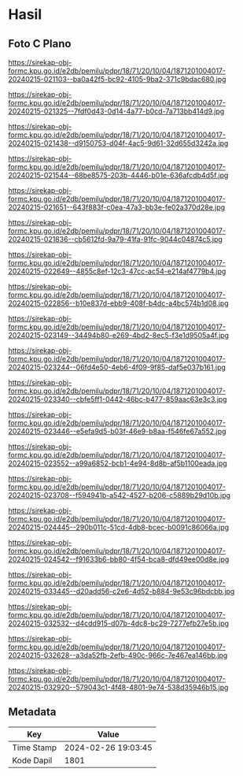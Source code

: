 # Hasil

## Foto C Plano

https://sirekap-obj-formc.kpu.go.id/e2db/pemilu/pdpr/18/71/20/10/04/1871201004017-20240215-021103--ba0a42f5-bc92-4105-9ba2-371c9bdac680.jpg

https://sirekap-obj-formc.kpu.go.id/e2db/pemilu/pdpr/18/71/20/10/04/1871201004017-20240215-021325--7fdf0d43-0d14-4a77-b0cd-7a713bb414d9.jpg

https://sirekap-obj-formc.kpu.go.id/e2db/pemilu/pdpr/18/71/20/10/04/1871201004017-20240215-021438--d9150753-d04f-4ac5-9d61-32d655d3242a.jpg

https://sirekap-obj-formc.kpu.go.id/e2db/pemilu/pdpr/18/71/20/10/04/1871201004017-20240215-021544--68be8575-203b-4446-b01e-636afcdb4d5f.jpg

https://sirekap-obj-formc.kpu.go.id/e2db/pemilu/pdpr/18/71/20/10/04/1871201004017-20240215-021651--643f883f-c0ea-47a3-bb3e-fe02a370d28e.jpg

https://sirekap-obj-formc.kpu.go.id/e2db/pemilu/pdpr/18/71/20/10/04/1871201004017-20240215-021836--cb5612fd-9a79-41fa-91fc-9044c04874c5.jpg

https://sirekap-obj-formc.kpu.go.id/e2db/pemilu/pdpr/18/71/20/10/04/1871201004017-20240215-022649--4855c8ef-12c3-47cc-ac54-e214af4779b4.jpg

https://sirekap-obj-formc.kpu.go.id/e2db/pemilu/pdpr/18/71/20/10/04/1871201004017-20240215-022856--b10e837d-ebb9-408f-b4dc-a4bc574b1d08.jpg

https://sirekap-obj-formc.kpu.go.id/e2db/pemilu/pdpr/18/71/20/10/04/1871201004017-20240215-023149--34494b80-e269-4bd2-8ec5-f3e1d9505a4f.jpg

https://sirekap-obj-formc.kpu.go.id/e2db/pemilu/pdpr/18/71/20/10/04/1871201004017-20240215-023244--06fd4e50-4eb6-4f09-9f85-daf5e037b161.jpg

https://sirekap-obj-formc.kpu.go.id/e2db/pemilu/pdpr/18/71/20/10/04/1871201004017-20240215-023340--cbfe5ff1-0442-46bc-b477-859aac63e3c3.jpg

https://sirekap-obj-formc.kpu.go.id/e2db/pemilu/pdpr/18/71/20/10/04/1871201004017-20240215-023446--e5efa9d5-b03f-46e9-b8aa-f546fe67a552.jpg

https://sirekap-obj-formc.kpu.go.id/e2db/pemilu/pdpr/18/71/20/10/04/1871201004017-20240215-023552--a99a6852-bcb1-4e94-8d8b-af5b1100eada.jpg

https://sirekap-obj-formc.kpu.go.id/e2db/pemilu/pdpr/18/71/20/10/04/1871201004017-20240215-023708--f594941b-a542-4527-b206-c5889b29d10b.jpg

https://sirekap-obj-formc.kpu.go.id/e2db/pemilu/pdpr/18/71/20/10/04/1871201004017-20240215-024445--290b011c-51cd-4db8-bcec-b0091c86066a.jpg

https://sirekap-obj-formc.kpu.go.id/e2db/pemilu/pdpr/18/71/20/10/04/1871201004017-20240215-024542--f91633b6-bb80-4f54-bca8-dfd49ee00d8e.jpg

https://sirekap-obj-formc.kpu.go.id/e2db/pemilu/pdpr/18/71/20/10/04/1871201004017-20240215-033445--d20add56-c2e6-4d52-b884-9e53c96bdcbb.jpg

https://sirekap-obj-formc.kpu.go.id/e2db/pemilu/pdpr/18/71/20/10/04/1871201004017-20240215-032532--d4cdd915-d07b-4dc8-bc29-7277efb27e5b.jpg

https://sirekap-obj-formc.kpu.go.id/e2db/pemilu/pdpr/18/71/20/10/04/1871201004017-20240215-032628--a3da52fb-2efb-490c-966c-7e467ea146bb.jpg

https://sirekap-obj-formc.kpu.go.id/e2db/pemilu/pdpr/18/71/20/10/04/1871201004017-20240215-032920--579043c1-4f48-4801-9e74-538d35946b15.jpg


## Metadata

| Key        | Value               |
| ---------- | ------------------- |
| Time Stamp | 2024-02-26 19:03:45 |
| Kode Dapil | 1801                |



